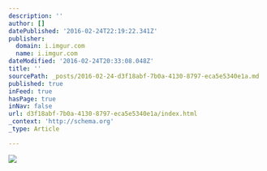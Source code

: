 ```yaml
---
description: ''
author: []
datePublished: '2016-02-24T22:19:22.341Z'
publisher:
  domain: i.imgur.com
  name: i.imgur.com
dateModified: '2016-02-24T20:33:08.048Z'
title: ''
sourcePath: _posts/2016-02-24-d3f18abf-7b0a-4130-8797-eca5e5340e1a.md
published: true
inFeed: true
hasPage: true
inNav: false
url: d3f18abf-7b0a-4130-8797-eca5e5340e1a/index.html
_context: 'http://schema.org'
_type: Article

---
```

![](http://i.imgur.com/UWO6HLu.jpg)